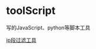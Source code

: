 # toolScript
写的JavaScript、python等脚本工具

[ip段过滤工具](https://tttrick.github.io/toolScript/ipFilter.html)
